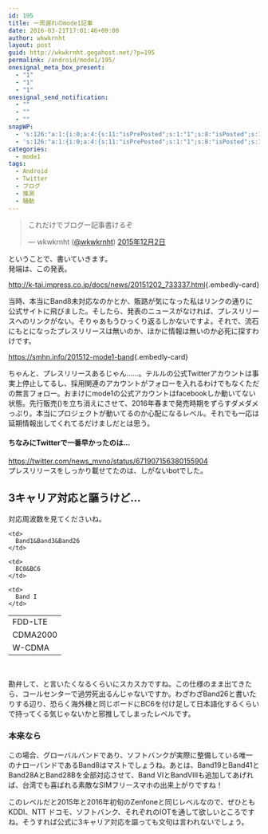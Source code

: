 ```yaml
---
id: 195
title: 一周遅れのmode1記事
date: 2016-03-21T17:01:46+09:00
author: wkwkrnht
layout: post
guid: http://wkwkrnht.gegahost.net/?p=195
permalink: /android/mode1/195/
onesignal_meta_box_present:
  - "1"
  - "1"
  - "1"
onesignal_send_notification:
  - ""
  - ""
  - ""
snapWP:
  - 's:126:"a:1:{i:0;a:4:{s:11:"isPrePosted";s:1:"1";s:8:"isPosted";s:1:"1";s:4:"pgID";s:3:"691";s:5:"pDate";s:19:"2016-11-03 10:12:43";}}";'
  - 's:126:"a:1:{i:0;a:4:{s:11:"isPrePosted";s:1:"1";s:8:"isPosted";s:1:"1";s:4:"pgID";s:3:"691";s:5:"pDate";s:19:"2016-11-03 10:12:43";}}";'
categories:
  - mode1
tags:
  - Android
  - Twitter
  - ブログ
  - 推測
  - 騒動
---
```

<blockquote class="twitter-tweet" data-lang="ja">
  <p dir="ltr" lang="ja">
    これだけでブログ一記事書けるぞ
  </p>
  
  <p>
    — wkwkrnht (<a href="http://twitter.com/wkwkrnht" target="_blank" rel="noopener nofollow">@wkwkrnht</a>) <a href="https://twitter.com/wkwkrnht/status/672046405981044736">2015年12月2日</a>
  </p>
</blockquote>



ということで、書いていきます。  
発端は、この発表。

<http://k-tai.impress.co.jp/docs/news/20151202_733337.html>{.embedly-card} 

当時、本当にBand8未対応なのかとか、販路が気になった私はリンクの通りに公式サイトに飛びました。そしたら、発表のニュースがなければ、プレスリリースへのリンクがない。そりゃあもうひっくり返るしかないですよ。それで、流石にもとになったプレスリリースは無いのか、ほかに情報は無いのか必死に探すわけです。

<https://smhn.info/201512-mode1-band>{.embedly-card} 

ちゃんと、プレスリリースあるじゃん……。テルルの公式Twitterアカウントは事実上停止してるし、採用関連のアカウントがフォローを入れるわけでもなくただの無言フォロー。おまけにmode1の公式アカウントはfacebookしか動いてない状態。先行販売()を立ち消えにさせて、2016年春まで発売時期をずらすダメダメっぷり。本当にプロジェクトが動いてるのか心配になるレベル。それでも一応は延期情報出してくれてるだけましだとは思う。

#### ちなみにTwitterで一番早かったのは…

https://twitter.com/news_mvno/status/671907156380155904  
プレスリリースをしっかり載せてたのは、しがないbotでした。

## 3キャリア対応と謳うけど…

対応周波数を見てくださいね。

<table>
  <tr>
    <td>
      FDD-LTE
    </td>
    
    <td>
      Band1&Band3&Band26
    </td>
  </tr>
  
  <tr>
    <td>
      CDMA2000
    </td>
    
    <td>
      BC0&BC6
    </td>
  </tr>
  
  <tr>
    <td>
      W-CDMA
    </td>
    
    <td>
      Band I
    </td>
  </tr>
</table>

&nbsp;

勘弁して、と言いたくなるくらいにスカスカですね。この仕様のまま出てきたら、コールセンターで過労死出るんじゃないですか。わざわざBand26と書いたりする辺り、恐らく海外機と同じボードにBC6を付け足して日本語化するくらいで持ってくる気じゃないかと邪推してしまったレベルです。

### 本来なら

この場合、グローバルバンドであり、ソフトバンクが実際に整備している唯一のナローバンドであるBand8はマストでしょうね。あとは、Band19とBand41とBand28AとBand28Bを全部対応させて、Band VIとBandVIIIも追加してあげれば、台湾でも喜ばれる素敵なSIMフリースマホの出来上がりですね！

このレベルだと2015年と2016年初旬のZenfoneと同じレベルなので、ぜひともKDDI、NTT ドコモ、ソフトバンク、それぞれのIOTを通して欲しいところですね。そうすれば公式に3キャリア対応を謳っても文句は言われないでしょう。